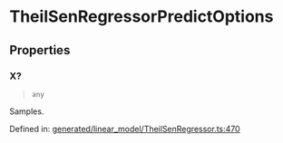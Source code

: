 # TheilSenRegressorPredictOptions

## Properties

### X?

> `any`

Samples.

Defined in:  [generated/linear\_model/TheilSenRegressor.ts:470](https://github.com/transitive-bullshit/scikit-learn-ts/blob/92ab806/packages/sklearn/src/generated/linear_model/TheilSenRegressor.ts#L470)
